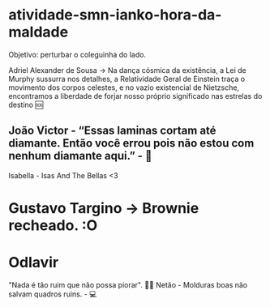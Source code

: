 # atividade-smn-ianko-hora-da-maldade
Objetivo: perturbar o coleguinha do lado. 

Adriel Alexander de Sousa 
    -> Na dança cósmica da existência, a Lei de Murphy sussurra nos detalhes, a Relatividade Geral de Einstein traça o movimento dos corpos celestes, e no vazio existencial de Nietzsche, encontramos a liberdade de forjar nosso próprio significado nas estrelas do destino 🆘
    
## João Victor - “Essas laminas cortam até diamante. Então você errou pois não estou com nenhum diamante aqui.” - 🤡

Isabella - Isas And The Bellas <3

# Gustavo Targino -> Brownie recheado. :O

# Odlavir
"Nada é tão ruim que não possa piorar". 🥲🥲
Netão - Molduras boas não salvam quadros ruins. - 💻
